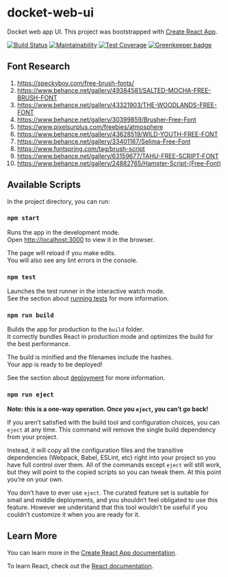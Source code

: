 # docket-web-ui
Docket web app UI. This project was bootstrapped with [Create React App](https://github.com/facebook/create-react-app).

[![Build Status](https://travis-ci.org/docket-fyi/docket-web-ui.svg?branch=develop)](https://travis-ci.org/docket-fyi/docket-web-ui)
[![Maintainability](https://api.codeclimate.com/v1/badges/fdc7873bb824eacd5e27/maintainability)](https://codeclimate.com/github/docket-fyi/docket-web-ui/maintainability)
[![Test Coverage](https://api.codeclimate.com/v1/badges/fdc7873bb824eacd5e27/test_coverage)](https://codeclimate.com/github/docket-fyi/docket-web-ui/test_coverage) [![Greenkeeper badge](https://badges.greenkeeper.io/docket-fyi/docket-web-ui.svg)](https://greenkeeper.io/)

## Font Research

1. https://speckyboy.com/free-brush-fonts/
1. https://www.behance.net/gallery/49384581/SALTED-MOCHA-FREE-BRUSH-FONT
1. https://www.behance.net/gallery/43321903/THE-WOODLANDS-FREE-FONT
1. https://www.behance.net/gallery/30399859/Brusher-Free-Font
1. https://www.pixelsurplus.com/freebies/atmosphere
1. https://www.behance.net/gallery/43628519/WILD-YOUTH-FREE-FONT
1. https://www.behance.net/gallery/33401167/Selima-Free-Font
1. https://www.fontspring.com/tag/brush-script
1. https://www.behance.net/gallery/63159677/TAHU-FREE-SCRIPT-FONT
1. https://www.behance.net/gallery/24882765/Hamster-Script-(Free-Font)

## Available Scripts

In the project directory, you can run:

### `npm start`

Runs the app in the development mode.<br>
Open [http://localhost:3000](http://localhost:3000) to view it in the browser.

The page will reload if you make edits.<br>
You will also see any lint errors in the console.

### `npm test`

Launches the test runner in the interactive watch mode.<br>
See the section about [running tests](https://facebook.github.io/create-react-app/docs/running-tests) for more information.

### `npm run build`

Builds the app for production to the `build` folder.<br>
It correctly bundles React in production mode and optimizes the build for the best performance.

The build is minified and the filenames include the hashes.<br>
Your app is ready to be deployed!

See the section about [deployment](https://facebook.github.io/create-react-app/docs/deployment) for more information.

### `npm run eject`

**Note: this is a one-way operation. Once you `eject`, you can’t go back!**

If you aren’t satisfied with the build tool and configuration choices, you can `eject` at any time. This command will remove the single build dependency from your project.

Instead, it will copy all the configuration files and the transitive dependencies (Webpack, Babel, ESLint, etc) right into your project so you have full control over them. All of the commands except `eject` will still work, but they will point to the copied scripts so you can tweak them. At this point you’re on your own.

You don’t have to ever use `eject`. The curated feature set is suitable for small and middle deployments, and you shouldn’t feel obligated to use this feature. However we understand that this tool wouldn’t be useful if you couldn’t customize it when you are ready for it.

## Learn More

You can learn more in the [Create React App documentation](https://facebook.github.io/create-react-app/docs/getting-started).

To learn React, check out the [React documentation](https://reactjs.org/).
